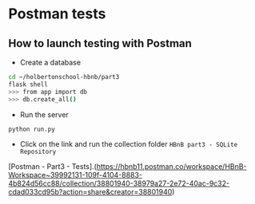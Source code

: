 # Postman tests

## How to launch testing with Postman

- Create a database
```bash
cd ~/holbertonschool-hbnb/part3
flask shell
>>> from app import db
>>> db.create_all()
```

- Run the server
```python
python run.py
```

- Click on the link and run the collection folder `HBnB part3 - SQLite Repository`

[Postman - Part3 - Tests].(https://hbnb11.postman.co/workspace/HBnB-Workspace~39992131-109f-4104-8883-4b824d56cc88/collection/38801940-38979a27-2e72-40ac-9c32-cdad033cd95b?action=share&creator=38801940)

